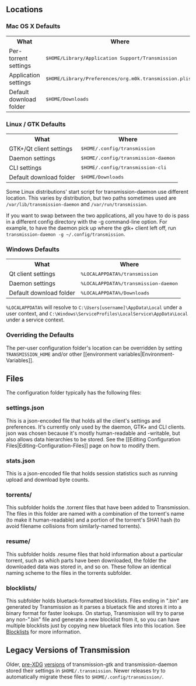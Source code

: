## Locations

### Mac OS X Defaults

<table>
<tr><th>What</th><th>Where</th></tr>
<tr><td>Per-torrent settings</td><td><tt>$HOME/Library/Application Support/Transmission</tt></td></tr>
<tr><td>Application settings</td><td><tt>$HOME/Library/Preferences/org.m0k.transmission.plist</tt></td></tr>
<tr><td>Default download folder</td><td><tt>$HOME/Downloads</tt></td></tr>
</table>

### Linux / GTK Defaults

<table>
<tr><th>What</th><th>Where</th></tr>
<tr><td>GTK+/Qt client settings</td><td><tt>$HOME/.config/transmission</tt></td></tr>
<tr><td>Daemon settings</td><td><tt>$HOME/.config/transmission-daemon</tt></td></tr>
<tr><td>CLI settings</td><td><tt>$HOME/.config/transmission-cli</tt></td></tr>
<tr><td>Default download folder</td><td><tt>$HOME/Downloads</tt></td></tr>
</table>

Some Linux distributions' start script for transmission-daemon use different location. This varies by distribution, but two paths sometimes used are `/var/lib/transmission-daemon` and `/var/run/transmission`.  

If you want to swap between the two applications, all you have to do is pass in a different config directory with the -g command-line option. For example, to have the daemon pick up where the gtk+ client left off, run `transmission-daemon -g ~/.config/transmission`.

### Windows Defaults

<table>
<tr><th>What</th><th>Where</th></tr>
<tr><td>Qt client settings</td><td><tt>%LOCALAPPDATA%/transmission</tt></td></tr>
<tr><td>Daemon settings</td><td><tt>%LOCALAPPDATA%/transmission-daemon</tt></td></tr>
<tr><td>Default download folder</td><td><tt>%LOCALAPPDATA%/Downloads</tt></td></tr>
</table>

`%LOCALAPPDATA%` will resolve to `C:\Users[username]\AppData\Local` under a user context, and `C:\Windows\ServiceProfiles\LocalService\AppData\Local` under a service context.

### Overriding the Defaults

The per-user configuration folder's location can be overridden by setting `TRANSMISSION_HOME` and/or other [[environment variables|Environment-Variables]].

## Files

The configuration folder typically has the following files:

### settings.json

This is a json-encoded file that holds all the client's settings and preferences.  It's currently only used by the daemon, GTK+ and CLI clients.  json was chosen because it's mostly human-readable and -writable, but also allows data hierarchies to be stored. See the [[Editing Configuration Files|Editing-Configuration-Files]] page on how to modify them.

### stats.json

This is a json-encoded file that holds session statistics such as running upload and download byte counts.

### torrents/

This subfolder holds the .torrent files that have been added to Transmission.  The files in this folder are named with a combination of the torrent's name (to make it human-readable) and a portion of the torrent's SHA1 hash (to avoid filename collisions from similarly-named torrents).

### resume/

This subfolder holds .resume files that hold information about a particular torrent, such as which parts have been downloaded, the folder the downloaded data was stored in, and so on.  These follow an identical naming scheme to the files in the torrents subfolder.

### blocklists/

This subfolder holds bluetack-formatted blocklists. Files ending in ".bin" are generated by Transmission as it parses a bluetack file and stores it into a binary format for faster lookups.  On startup, Transmission will try to parse any non-".bin" file and generate a new blocklist from it, so you can have multiple blocklists just by copying new bluetack files into this location.  See [Blocklists](./Blocklists.md) for more information.

## Legacy Versions of Transmission

Older, [pre-XDG](http://standards.freedesktop.org/basedir-spec/basedir-spec-latest.html) [versions](http://trac.transmissionbt.com/ticket/684) of transmission-gtk and transmission-daemon stored their settings in `$HOME/.transmission`.  Newer releases try to automatically migrate these files to `$HOME/.config/transmission/`.
